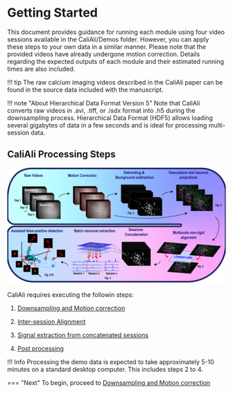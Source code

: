 # Getting Started

This document provides guidance for running each module using four video sessions available in the CaliAli/Demos folder. However, you can apply these steps to your own data in a similar manner. Please note that the provided videos have already undergone motion correction. Details regarding the expected outputs of each module and their estimated running times are also included. 



!!! tip
	The raw calcium imaging videos described in the CaliAli paper can be found in the source data included with the manuscript.
	
!!! note "About Hierarchical Data Format Version 5"
	Note that CaliAli converts raw videos in .avi, .tiff, or .isdx format into .h5 during the downsampling process. Hierarchical Data Format (HDF5) allows loading several gigabytes of data in a few seconds and is ideal for processing multi-session data.


## CaliAli Processing Steps <a id="ps"></a>
![CaliAli Pipeline](files/pipeline_summary.png)


CaliAli requires executing the followin steps:

1. [Downsampling and Motion correction](Prep.md)

2. [Inter-session Alignment](alignment.md)

3. [Signal extraction from concatenated sessions](extraction.md)

4. [Post processing](Post.md)

!!! Info
	Processing the demo data is expected to take approximately 5-10 minutes on a standard desktop computer. This includes steps 2 to 4.

=== "Next"
To begin, proceed to [Downsampling and Motion correction](Prep.md)